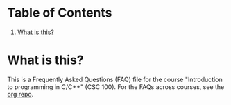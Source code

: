 
# Table of Contents

1.  [What is this?](#org41d8848)



<a id="org41d8848"></a>

# What is this?

This is a Frequently Asked Questions (FAQ) file for the course
"Introduction to programming in C/C++" (CSC 100). For the FAQs
across courses, see the [org repo](https://github.com/birkenkrahe/org).

